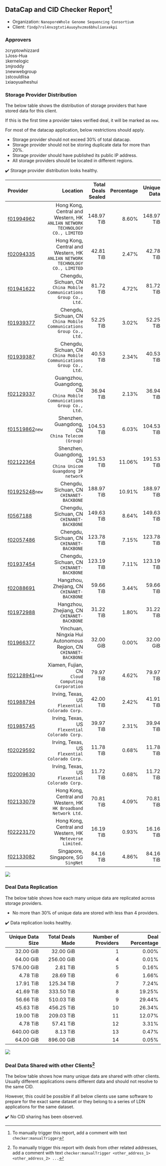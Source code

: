 ## DataCap and CID Checker Report[^1]
 - Organization: `NanoporeWhole Genome Sequencing Consortium`
 - Client: `f1ndp7rsl4nvzgtxti4uuoyhvzms6bhulionxekpi`
### Approvers
`2`cryptowhizzard<br/>`1`Joss-Hua<br/>`1`kernelogic<br/>`1`mjroddy<br/>`1`newwebgroup<br/>`1`stcouldlisa<br/>`1`xiaoyuaiheshui

### Storage Provider Distribution
The below table shows the distribution of storage providers that have stored data for this client.

If this is the first time a provider takes verified deal, it will be marked as `new`.

For most of the datacap application, below restrictions should apply.
 - Storage provider should not exceed 30% of total datacap.
 - Storage provider should not be storing duplicate data for more than 20%.
 - Storage provider should have published its public IP address.
 - All storage providers should be located in different regions.

✔️ Storage provider distribution looks healthy.

| Provider                                                    |                                                                        Location | Total Deals Sealed | Percentage | Unique Data | Duplicate Deals |
| :---------------------------------------------------------- | ------------------------------------------------------------------------------: | -----------------: | ---------: | ----------: | --------------: |
| [f01994962](https://filfox.info/en/address/f01994962)       | Hong Kong, Central and Western, HK<br/>`ANLIAN NETWORK TECHNOLOGY CO., LIMITED` |         148.97 TiB |      8.60% |  148.97 TiB |           0.00% |
| [f02094335](https://filfox.info/en/address/f02094335)       | Hong Kong, Central and Western, HK<br/>`ANLIAN NETWORK TECHNOLOGY CO., LIMITED` |          42.81 TiB |      2.47% |   42.78 TiB |           0.07% |
| [f01941622](https://filfox.info/en/address/f01941622)       |          Chengdu, Sichuan, CN<br/>`China Mobile Communications Group Co., Ltd.` |          81.72 TiB |      4.72% |   81.72 TiB |           0.00% |
| [f01939377](https://filfox.info/en/address/f01939377)       |          Chengdu, Sichuan, CN<br/>`China Mobile Communications Group Co., Ltd.` |          52.25 TiB |      3.02% |   52.25 TiB |           0.00% |
| [f01939387](https://filfox.info/en/address/f01939387)       |          Chengdu, Sichuan, CN<br/>`China Mobile Communications Group Co., Ltd.` |          40.53 TiB |      2.34% |   40.53 TiB |           0.00% |
| [f02129337](https://filfox.info/en/address/f02129337)       |      Guangzhou, Guangdong, CN<br/>`China Mobile Communications Group Co., Ltd.` |          36.94 TiB |      2.13% |   36.94 TiB |           0.00% |
| [f01519862](https://filfox.info/en/address/f01519862)`new`  |                             Shenzhen, Guangdong, CN<br/>`China Telecom (Group)` |         104.53 TiB |      6.03% |  104.53 TiB |           0.00% |
| [f02122364](https://filfox.info/en/address/f02122364)       |                 Shenzhen, Guangdong, CN<br/>`China Unicom Guangdong IP network` |         191.53 TiB |     11.06% |  191.53 TiB |           0.00% |
| [f01925248](https://filfox.info/en/address/f01925248)`new`  |                                    Chengdu, Sichuan, CN<br/>`CHINANET-BACKBONE` |         188.97 TiB |     10.91% |  188.97 TiB |           0.00% |
| [f0567188](https://filfox.info/en/address/f0567188)         |                                    Chengdu, Sichuan, CN<br/>`CHINANET-BACKBONE` |         149.63 TiB |      8.64% |  149.63 TiB |           0.00% |
| [f02057486](https://filfox.info/en/address/f02057486)       |                                    Chengdu, Sichuan, CN<br/>`CHINANET-BACKBONE` |         123.78 TiB |      7.15% |  123.78 TiB |           0.00% |
| [f01937454](https://filfox.info/en/address/f01937454)       |                                    Chengdu, Sichuan, CN<br/>`CHINANET-BACKBONE` |         123.19 TiB |      7.11% |  123.19 TiB |           0.00% |
| [f02088691](https://filfox.info/en/address/f02088691)       |                                  Hangzhou, Zhejiang, CN<br/>`CHINANET-BACKBONE` |          59.66 TiB |      3.44% |   59.66 TiB |           0.00% |
| [f01972988](https://filfox.info/en/address/f01972988)       |                                  Hangzhou, Zhejiang, CN<br/>`CHINANET-BACKBONE` |          31.22 TiB |      1.80% |   31.22 TiB |           0.00% |
| [f01966377](https://filfox.info/en/address/f01966377)       |             Yinchuan, Ningxia Hui Autonomous Region, CN<br/>`CHINANET-BACKBONE` |          32.00 GiB |      0.00% |   32.00 GiB |           0.00% |
| [f02128941](https://filfox.info/en/address/f02128941)`new`  |                            Xiamen, Fujian, CN<br/>`Cloud Computing Corporation` |          79.97 TiB |      4.62% |   79.97 TiB |           0.00% |
| [f01988794](https://filfox.info/en/address/f01988794)       |                               Irving, Texas, US<br/>`Flexential Colorado Corp.` |          42.00 TiB |      2.42% |   41.91 TiB |           0.22% |
| [f01985745](https://filfox.info/en/address/f01985745)       |                               Irving, Texas, US<br/>`Flexential Colorado Corp.` |          39.97 TiB |      2.31% |   39.94 TiB |           0.08% |
| [f02029592](https://filfox.info/en/address/f02029592)       |                               Irving, Texas, US<br/>`Flexential Colorado Corp.` |          11.78 TiB |      0.68% |   11.78 TiB |           0.00% |
| [f02009630](https://filfox.info/en/address/f02009630)       |                               Irving, Texas, US<br/>`Flexential Colorado Corp.` |          11.72 TiB |      0.68% |   11.72 TiB |           0.00% |
| [f02133079](https://filfox.info/en/address/f02133079)       |              Hong Kong, Central and Western, HK<br/>`HK Broadband Network Ltd.` |          70.81 TiB |      4.09% |   70.81 TiB |           0.00% |
| [f02223170](https://filfox.info/en/address/f02223170)       |                     Hong Kong, Central and Western, HK<br/>`Meteverse Limited.` |          16.19 TiB |      0.93% |   16.16 TiB |           0.19% |
| [f02133082](https://filfox.info/en/address/f02133082)       |                                          Singapore, Singapore, SG<br/>`SingNet` |          84.16 TiB |      4.86% |   84.16 TiB |           0.00% |

<img src="https://raw.githubusercontent.com/data-preservation-programs/filplus-checker-assets/main/filecoin-project/filecoin-plus-large-datasets/issues/1564/1689043978403.png"/>

### Deal Data Replication
The below table shows how each many unique data are replicated across storage providers.

- No more than 30% of unique data are stored with less than 4 providers.

✔️ Data replication looks healthy.

| Unique Data Size | Total Deals Made | Number of Providers | Deal Percentage |
| ---------------: | ---------------: | ------------------: | --------------: |
|        32.00 GiB |        32.00 GiB |                   1 |           0.00% |
|        64.00 GiB |       256.00 GiB |                   4 |           0.01% |
|       576.00 GiB |         2.81 TiB |                   5 |           0.16% |
|         4.78 TiB |        28.69 TiB |                   6 |           1.66% |
|        17.91 TiB |       125.34 TiB |                   7 |           7.24% |
|        41.69 TiB |       333.50 TiB |                   8 |          19.25% |
|        56.66 TiB |       510.03 TiB |                   9 |          29.44% |
|        45.63 TiB |       456.25 TiB |                  10 |          26.34% |
|        19.00 TiB |       209.03 TiB |                  11 |          12.07% |
|         4.78 TiB |        57.41 TiB |                  12 |           3.31% |
|       640.00 GiB |         8.13 TiB |                  13 |           0.47% |
|        64.00 GiB |       896.00 GiB |                  14 |           0.05% |

<img src="https://raw.githubusercontent.com/data-preservation-programs/filplus-checker-assets/main/filecoin-project/filecoin-plus-large-datasets/issues/1564/1689043979420.png"/>

### Deal Data Shared with other Clients[^3]
The below table shows how many unique data are shared with other clients.
Usually different applications owns different data and should not resolve to the same CID.

However, this could be possible if all below clients use same software to prepare for the exact same dataset or they belong to a series of LDN applications for the same dataset.

✔️ No CID sharing has been observed.

[^1]: To manually trigger this report, add a comment with text `checker:manualTrigger`

[^2]: Deals from those addresses are combined into this report as they are specified with `checker:manualTrigger`

[^3]: To manually trigger this report with deals from other related addresses, add a comment with text `checker:manualTrigger <other_address_1> <other_address_2> ...`

